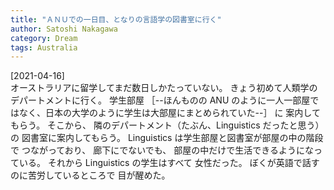 ```yaml
---
title: "ＡＮＵでの一日目、となりの言語学の図書室に行く"
author: Satoshi Nakagawa
category: Dream
tags: Australia
---
```


[2021-04-16]  
 オーストラリアに留学してまだ数日しかたっていない。
きょう初めて人類学のデパートメントに行く。
学生部屋 ［--ほんものの ANU のように一人一部屋ではなく、日本の大学のように学生は大部屋にまとめられていた--］ に
案内してもらう。
そこから、
隣のデパートメント（たぶん、Linguistics だったと思う）の
図書室に案内してもらう。
Linguistics は学生部屋と図書室が部屋の中の階段で
つながっており、
廊下にでないでも、
部屋の中だけで生活できるようになっている。
それから Linguistics の学生はすべて
女性だった。
ぼくが英語で話すのに苦労しているところで
目が醒めた。

